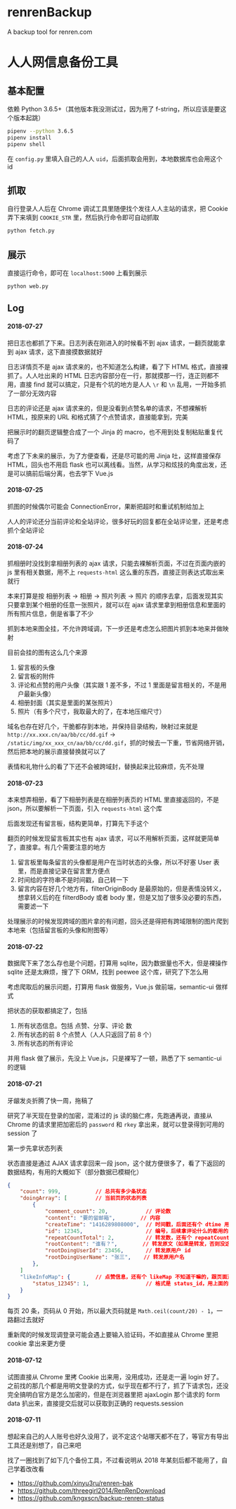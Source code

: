 # renrenBackup

A backup tool for renren.com


# 人人网信息备份工具

## 基本配置

依赖 Python 3.6.5+（其他版本我没测试过，因为用了 f-string，所以应该是要这个版本起跳）

```bash
pipenv --python 3.6.5
pipenv install
pipenv shell
```

在 `config.py` 里填入自己的人人 `uid`，后面抓取会用到，本地数据库也会用这个 id


## 抓取

自行登录人人后在 Chrome 调试工具里随便找个发往人人主站的请求，把 Cookie 弄下来填到 `COOKIE_STR` 里，然后执行命令即可自动抓取

```bash
python fetch.py
```


## 展示

直接运行命令，即可在 `localhost:5000` 上看到展示

```bash
python web.py
```


## Log

#### 2018-07-27

把日志也都抓了下来。日志列表在刚进入的时候看不到 ajax 请求，一翻页就能拿到 ajax 请求，这下直接摸数据就好

日志详情页不是 ajax 请求来的，也不知道怎么构建，看了下 HTML 格式，直接裸抓了。人人吐出来的 HTML 日志内容部分在一行，那就摸那一行，连正则都不用，直接 find 就可以搞定，只是有个坑的地方是人人 `\r` 和 `\n` 乱用，一开始多抓了一部分无效内容

日志的评论还是 ajax 请求来的，但是没看到点赞名单的请求，不想裸解析 HTML，按原来的 URL 和格式猜了个点赞请求，直接能拿到，完美

把展示时的翻页逻辑整合成了一个 Jinja 的 macro，也不用到处复制粘贴重复代码了

考虑了下未来的展示，为了方便查看，还是尽可能的用 Jinja 吐，这样直接保存 HTML，回头也不用启 flask 也可以离线看。当然，从学习和炫技的角度出发，还是可以搞前后端分离，也去学下 Vue.js


#### 2018-07-25

抓图的时候偶尔可能会 ConnectionError，果断把超时和重试机制给加上

人人的评论还分当前评论和全站评论，很多好玩的回复都在全站评论里，还是考虑抓个全站评论


#### 2018-07-24

抓相册时没找到拿相册列表的 ajax 请求，只能去裸解析页面，不过在页面内嵌的 js 里有相关数据，用不上 `requests-html` 这么重的东西，直接正则表达式取出来就行

本来打算是按 相册列表 -> 相册 -> 照片列表 -> 照片 的顺序去拿，后面发现其实只要拿到某个相册的任意一张照片，就可以在 ajax 请求里拿到相册信息和里面的所有照片信息，倒是省事了不少

抓到本地来图全挂，不允许跨域调，下一步还是考虑怎么把图片抓到本地来并做映射

目前会挂的图有这么几个来源

1. 留言板的头像
2. 留言板的附件
3. 评论和点赞的用户头像（其实跟 1 差不多，不过 1 里面是留言相关的，不是用户最新头像）
4. 相册封面（其实是里面的某张照片）
5. 照片（有多个尺寸，我取最大的了，在本地压缩尺寸）

域名也存在好几个，干脆都存到本地，并保持目录结构，映射过来就是 `http://xx.xxx.cn/aa/bb/cc/dd.gif` -> `/static/img/xx_xxx_cn/aa/bb/cc/dd.gif`，抓的时候去一下重，节省网络开销，然后把本地的展示直接替换就可以了

表情和礼物什么的看了下还不会被跨域封，替换起来比较麻烦，先不处理


#### 2018-07-23

本来想弄相册，看了下相册列表是在相册列表页的 HTML 里直接返回的，不是 json，所以要解析一下页面，引入 `requests-html` 这个库

后面发现还有留言板，结构更简单，打算先下手这个

翻页的时候发现留言板其实也有 ajax 请求，可以不用解析页面，这样就更简单了，直接拿。有几个需要注意的地方

1. 留言板里每条留言的头像都是用户在当时状态的头像，所以不好塞 User 表里，而是直接记录在留言里方便点
2. 时间给的字符串不是时间戳，自己转一下
3. 留言内容在好几个地方有，filterOriginBody 是最原始的，但是表情没转义，想拿转义后的在 filterdBody 或者 body 里，但是又加了很多没必要的东西，需要滤一下

处理展示的时候发现跨域的图片拿的有问题，回头还是得把有跨域限制的图片爬到本地来（包括留言板的头像和附图等）


#### 2018-07-22

数据爬下来了怎么存也是个问题，打算用 sqlite，因为数据量也不大，但是裸操作 sqlite 还是太麻烦，搜了下 ORM，找到 peewee 这个库，研究了下怎么用

考虑爬取后的展示问题，打算用 flask 做服务，Vue.js 做前端，semantic-ui 做样式

把状态的获取都搞定了，包括

1. 所有状态信息。包括 点赞、分享、评论 数
2. 所有状态的前 8 个点赞人（人人只返回了前 8 个）
3. 所有状态的所有评论

并用 flask 做了展示，先没上 Vue.js，只是裸写了一顿，熟悉了下 semantic-ui 的逻辑


#### 2018-07-21

牙龈发炎折腾了快一周，拖稿了

研究了半天现在登录的加密，混淆过的 js 读的脑仁疼，先跑通再说，直接从 Chrome 的请求里把加密后的 `password` 和 `rkey` 拿出来，就可以登录得到可用的 session 了

第一步先拿状态列表

状态直接是通过 AJAX 请求拿回来一段 json，这个就方便很多了，看了下返回的数据结构，有用的大概如下（部分数据已模糊化）

```json
{
    "count": 999,           // 总共有多少条状态
    "doingArray": [         // 当前页的状态列表
        {
            "comment_count": 20,            // 评论数
            "content": "要的留邮箱",        // 内容
            "createTime": "1416289808000",  // 时间戳，后面还有个 dtime 用来显示，我们爬就不用了
            "id": 12345,                    // 编号，后续拿评论什么的都用的上
            "repeatCountTotal": 2,          // 转发数，还有个 repeatCount 不知道干嘛的（直接转发？）
            "rootContent": "谁有？",        // 转发原文（如果是转发，否则没这个和下面几个字段）
            "rootDoingUserId": 23456,       // 转发原用户 id
            "rootDoingUserName": "张三",    // 转发原用户名
        },
    ]
    "likeInfoMap": {        // 点赞信息，还有个 likeMap 不知道干嘛的，跟页面对比是这个有用
        "status_12345": 1,                  // 格式是 status_id，用上面的来找就行了
    }
}
```

每页 20 条，页码从 0 开始，所以最大页码就是 `Math.ceil(count/20) - 1`，一路翻过去就好

重新爬的时候发现调登录可能会遇上要输入验证码，不如直接从 Chrome 里把 cookie 拿出来更方便

#### 2018-07-12

试图直接从 Chrome 里拷 Cookie 出来用，没用成功，还是走一遍 login 好了。之前找的那几个都是用明文登录的方式，似乎现在都不行了，抓了下请求包，还没完全搞明白官方是怎么加密的，但是在浏览器里把 ajaxLogin 那个请求的 form data 扒出来，直接提交后就可以获取到正确的 requests.session

#### 2018-07-11

想起来自己的人人账号也好久没用了，说不定这个站哪天都不在了，等官方有导出工具还是别想了，自己来吧

找了一圈找到了如下几个备份工具，不过看说明从 2018 年某刻后都不能用了，自己学着改改看

* https://github.com/xinyu3ru/renren-bak
* https://github.com/threegirl2014/RenRenDownload
* https://github.com/kngxscn/backup-renren-status
